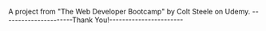 A project from "The Web Developer Bootcamp" by Colt Steele on Udemy.
----------------------Thank You!-----------------------

